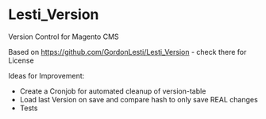 Lesti_Version
=============

Version Control for Magento CMS

Based on https://github.com/GordonLesti/Lesti_Version - check there for License

Ideas for Improvement:
* Create a Cronjob for automated cleanup of version-table
* Load last Version on save and compare hash to only save REAL changes
* Tests

